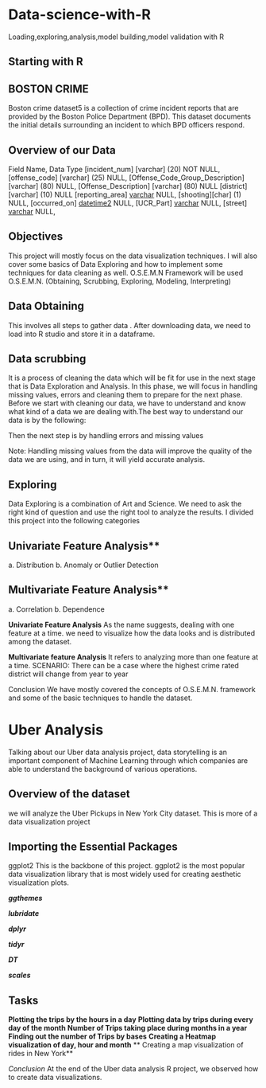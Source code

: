 # Data-science-with-R
Loading,exploring,analysis,model building,model validation with R

## Starting with R

## BOSTON CRIME
Boston crime dataset5 is a collection of crime incident reports that are provided by the Boston Police Department (BPD). This dataset documents the initial details surrounding an incident to which BPD officers respond.
## Overview of our Data
Field Name, Data Type
[incident_num] [varchar] (20) NOT NULL,
[offense_code] [varchar] (25) NULL,
[Offense_Code_Group_Description] [varchar] (80) NULL,
[Offense_Description] [varchar] (80) NULL
[district] [varchar] (10) NULL
[reporting_area] [varchar](10) NULL,
[shooting][char] (1) NULL,
[occurred_on] [datetime2](7) NULL,
[UCR_Part] [varchar](25) NULL,
[street] [varchar](50) NULL,

 ## Objectives
This project will mostly focus on the data visualization techniques.
I will also cover some basics of Data Exploring and how to implement some techniques for data cleaning as well.
O.S.E.M.N Framework will be used
O.S.E.M.N. (Obtaining, Scrubbing, Exploring, Modeling, Interpreting)
## Data Obtaining
This involves all steps to gather data .
After downloading data, we need to load into R studio and store it in a dataframe.
 
## Data scrubbing
It is a process of cleaning the data which will be fit for use in the next stage that is Data Exploration and Analysis. In this phase, we will focus in handling missing values, errors and cleaning them to prepare for the next phase.
Before we start with cleaning our data, we have to understand and know what kind of a data we are dealing with.The best way to understand our data is by the following:
 
Then the next step is by handling errors and missing values
 
Note: Handling missing values from the data will improve the quality of the data we are using, and in turn, it will yield accurate analysis.
## Exploring
Data Exploring is a combination of Art and Science. We need to ask the right kind of question and use the right tool to analyze the results.
I divided this project into the following categories
## Univariate Feature Analysis**
 a. Distribution
 b. Anomaly or Outlier Detection 
## Multivariate Feature Analysis** 
a. Correlation
 b. Dependence

**Univariate Feature Analysis**
As the name suggests, dealing with one feature at a time.
we need to visualize how the data looks and is distributed among the dataset.
  
**Multivariate feature Analysis**
It refers to analyzing more than one feature at a time.
SCENARIO: There can be a case where the highest crime rated district will change from year to year
 
 
Conclusion
We have mostly covered the concepts of O.S.E.M.N. framework and some of the basic techniques to handle the dataset.


# Uber Analysis
Talking about our Uber data analysis project, data storytelling is an important component of Machine Learning through which companies are able to understand the background of various operations.

## Overview of the dataset
we will analyze the Uber Pickups in New York City dataset. This is more of a data visualization project 

## Importing the Essential Packages
ggplot2
This is the backbone of this project. ggplot2 is the most popular data visualization library that is most widely used for creating aesthetic visualization plots.

***ggthemes***

***lubridate***

***dplyr***

***tidyr***

***DT***

***scales***

## Tasks
**Plotting the trips by the hours in a day**
**Plotting data by trips during every day of the month**
**Number of Trips taking place during months in a year**
**Finding out the number of Trips by bases**
**Creating a Heatmap visualization of day, hour and month**
** Creating a map visualization of rides in New York**

*Conclusion*
At the end of the Uber data analysis R project, we observed how to create data visualizations. 





